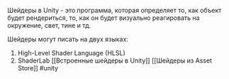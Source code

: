 Шейдеры в Unity - это программа, которая определяет то, как объект будет рендериться, то, как он будет визуально реагировать на окружение, свет, тине и тд.

Шейдеры могут писать на двух языках:
1. High-Level Shader Language (HLSL)
2. ShaderLab
[[Встроенные шейдеры в Unity]] [[Шейдеры из Asset Store]]
#unity 